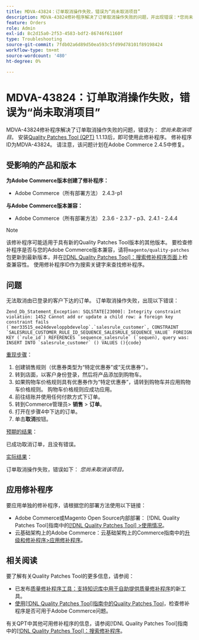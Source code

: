 ```yaml
---
title: MDVA-43824：订单取消操作失败，错误为“尚未取消项目”
description: MDVA-43824修补程序解决了订单取消操作失败的问题，并出现错误：*您尚未取消项目*。 安装[Quality Patches Tool (QPT)](https://experienceleague.adobe.com/en/docs/commerce-operations/tools/quality-patches-tool/quality-patches-tool-to-self-serve-quality-patches) 1.1.13后，即可使用此修补程序。 修补程序ID为MDVA-43824。 请注意，该问题计划在Adobe Commerce 2.4.5中修复。
feature: Orders
role: Admin
exl-id: 8c2d15a0-2f53-4583-bdf2-86746f61160f
type: Troubleshooting
source-git-commit: 7fdb02a6d89d50ea593c5fd99d78101f89198424
workflow-type: tm+mt
source-wordcount: '480'
ht-degree: 0%

---
```


# MDVA-43824：订单取消操作失败，错误为“尚未取消项目”

MDVA-43824修补程序解决了订单取消操作失败的问题，错误为： *您尚未取消项目*。 安装[Quality Patches Tool (QPT)](https://experienceleague.adobe.com/en/docs/commerce-operations/tools/quality-patches-tool/quality-patches-tool-to-self-serve-quality-patches) 1.1.13后，即可使用此修补程序。 修补程序ID为MDVA-43824。 请注意，该问题计划在Adobe Commerce 2.4.5中修复。

## 受影响的产品和版本

**为Adobe Commerce版本创建了修补程序：**

* Adobe Commerce（所有部署方法） 2.4.3-p1

**与Adobe Commerce版本兼容：**

* Adobe Commerce（所有部署方法） 2.3.6 - 2.3.7 - p3、2.4.1 - 2.4.4

>[!NOTE]
>
>该修补程序可能适用于具有新的Quality Patches Tool版本的其他版本。 要检查修补程序是否与您的Adobe Commerce版本兼容，请将`magento/quality-patches`包更新到最新版本，并在[[!DNL Quality Patches Tool]：搜索修补程序页面](https://experienceleague.adobe.com/en/docs/commerce-operations/tools/quality-patches-tool/quality-patches-tool-to-self-serve-quality-patches)上检查兼容性。 使用修补程序ID作为搜索关键字来查找修补程序。

## 问题

无法取消由已登录的客户下达的订单。 订单取消操作失败，出现以下错误：

```
Zend_Db_Statement_Exception: SQLSTATE[23000]: Integrity constraint violation: 1452 Cannot add or update a child row: a foreign key constraint fails (`mer33515_ee24developpbdevelop`.`salesrule_customer`, CONSTRAINT `SALESRULE_CUSTOMER_RULE_ID_SEQUENCE_SALESRULE_SEQUENCE_VALUE` FOREIGN KEY (`rule_id`) REFERENCES `sequence_salesrule` (`sequen), query was: INSERT INTO `salesrule_customer` () VALUES (){code}
```

<u>重现步骤</u>：

1. 创建销售规则（优惠券类型为“特定优惠券”或“无优惠券”）。
1. 转到店面，以客户身份登录，然后将产品添加到购物车。
1. 如果购物车价格规则具有优惠券作为“特定优惠券”，请转到购物车并应用购物车价格规则。 购物车价格规则应成功应用。
1. 前往结账并使用任何付款方式下订单。
1. 转到Commerce管理员> **销售** > **订单**。
1. 打开在步骤4中下达的订单。
1. 单击&#x200B;**取消**&#x200B;按钮。

<u>预期的结果</u>：

已成功取消订单，且没有错误。

<u>实际结果</u>：

订单取消操作失败，错误如下： *您尚未取消该项目。*

## 应用修补程序

要应用单独的修补程序，请根据您的部署方法使用以下链接：

* Adobe Commerce或Magento Open Source内部部署： [!DNL Quality Patches Tool]指南中的[[!DNL Quality Patches Tool] >使用情况](/help/tools/quality-patches-tool/usage.md)。
* 云基础架构上的Adobe Commerce：云基础架构上的Commerce指南中的[升级和修补程序>应用修补程序](https://experienceleague.adobe.com/docs/commerce-cloud-service/user-guide/develop/upgrade/apply-patches.html)。

## 相关阅读

要了解有关Quality Patches Tool的更多信息，请参阅：

* 已发布[质量修补程序工具：支持知识库中用于自助提供质量修补程序](https://experienceleague.adobe.com/en/docs/commerce-operations/tools/quality-patches-tool/quality-patches-tool-to-self-serve-quality-patches)的新工具。
* [使用[!DNL Quality Patches Tool]指南中的Quality Patches Tool](/help/tools/quality-patches-tool/patches-available-in-qpt/check-patch-for-magento-issue-with-magento-quality-patches.md)，检查修补程序是否可用于Adobe Commerce问题。

有关QPT中其他可用修补程序的信息，请参阅[!DNL Quality Patches Tool]指南中的[[!DNL Quality Patches Tool]：搜索修补程序](https://experienceleague.adobe.com/tools/commerce-quality-patches/index.html)。
